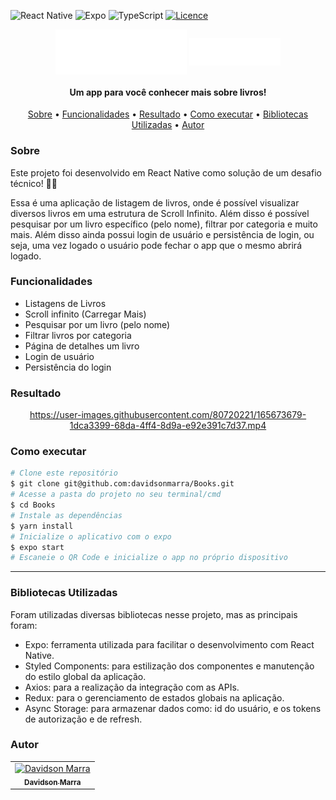 ![React Native](https://img.shields.io/badge/react_native-%2320232a.svg?style=for-the-badge&logo=react&logoColor=%2361DAFB)
![Expo](https://img.shields.io/badge/expo-1C1E24?style=for-the-badge&logo=expo&logoColor=#D04A37)
![TypeScript](https://img.shields.io/badge/typescript-%23007ACC.svg?style=for-the-badge&logo=typescript&logoColor=white)
[![Licence](https://img.shields.io/github/license/Ileriayo/markdown-badges?style=for-the-badge)](./LICENSE)
<div align="center" >
  <img align="center" alt="Logo do app" src="./src/assets/logo.svg">
  <img align="center" alt="Logo do app" src="./src/assets/title.svg">
</div>
<h4 align="center">Um app para você conhecer mais sobre livros!</h4>
<p align="center">
 <a href="#sobre">Sobre</a> •
 <a href="#funcionalidades">Funcionalidades</a> • 
 <a href="#resultado">Resultado</a> • 
 <a href="#executar">Como executar</a> • 
 <a href="#libs">Bibliotecas Utilizadas</a> • 
 <a href="#autor">Autor</a>
</p>

<h3 id="sobre">Sobre</h3>
<p>Este projeto foi desenvolvido em React Native como solução de um desafio técnico! 👨‍💻</p>
<p>Essa é uma aplicação de listagem de livros, onde é possível visualizar diversos livros em uma estrutura de Scroll Infinito. Além disso é possível pesquisar por um livro específico (pelo nome), filtrar por categoria e muito mais. Além disso ainda possui login de usuário e persistência de login, ou seja, uma vez logado o usuário pode fechar o app que o mesmo abrirá logado.</p>

<h3 id="funcionalidades">Funcionalidades</h3>
<ul>
  <li>Listagens de Livros</li>
  <li>Scroll infinito (Carregar Mais)</li>
  <li>Pesquisar por um livro (pelo nome)</li>
  <li>Filtrar livros por categoria</li>
  <li>Página de detalhes um livro</li>
  <li>Login de usuário</li>
  <li>Persistência do login</li>
</ul>

<h3 id="resultado">Resultado</h3>
<div align="center">
 
  https://user-images.githubusercontent.com/80720221/165673679-1dca3399-68da-4ff4-8d9a-e92e391c7d37.mp4
  
</div>

<h3 id="executar">Como executar</h3>

```bash
# Clone este repositório
$ git clone git@github.com:davidsonmarra/Books.git
# Acesse a pasta do projeto no seu terminal/cmd
$ cd Books
# Instale as dependências
$ yarn install
# Inicialize o aplicativo com o expo
$ expo start
# Escaneie o QR Code e inicialize o app no próprio dispositivo
```

---
<h3 id="libs">Bibliotecas Utilizadas</h3>
<p>Foram utilizadas diversas bibliotecas nesse projeto, mas as principais foram:</p>
<ul>
  <li>Expo: ferramenta utilizada para facilitar o desenvolvimento com React Native.</li>
  <li>Styled Components: para estilização dos componentes e manutenção do estilo global da aplicação.</li>
  <li>Axios: para a realização da integração com as APIs.</li>
  <li>Redux: para o gerenciamento de estados globais na aplicação.</li>
  <li>Async Storage: para armazenar dados como: id do usuário, e os tokens de autorização e de refresh.</li>
</ul>

<h3 id="autor">Autor</h3>
<table>
  <tr>
    <td align="center">
      <a href="https://github.com/davidsonmarra">
        <img src="https://github.com/davidsonmarra.png?size=100" width="100px;" alt="Davidson Marra"/><br>
        <sub>
          <b>Davidson Marra</b>
        </sub>
      </a>
    </td>
  </tr>
</table>
